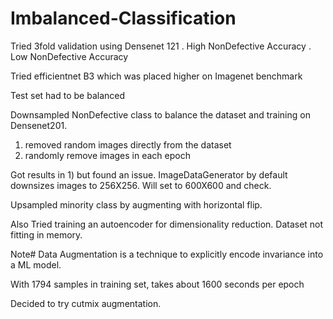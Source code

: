 # Imbalanced-Classification


Tried 3fold validation using Densenet 121
. High NonDefective Accuracy
. Low NonDefective Accuracy

Tried efficientnet B3 which was placed higher on Imagenet benchmark

Test set had to be balanced

Downsampled NonDefective class to balance the dataset and training on Densenet201.
1) removed random images directly from the dataset
2) randomly remove images in each epoch

Got results in 1) but found an issue. ImageDataGenerator by default downsizes images to 256X256. 
Will set to 600X600 and check.

Upsampled minority class by augmenting with horizontal flip.

Also Tried training an autoencoder for dimensionality reduction. Dataset not fitting in memory.

Note#
Data Augmentation is a technique to explicitly encode invariance into a ML model.

With 1794 samples in training set, takes about 1600 seconds per epoch


Decided to try cutmix augmentation.
